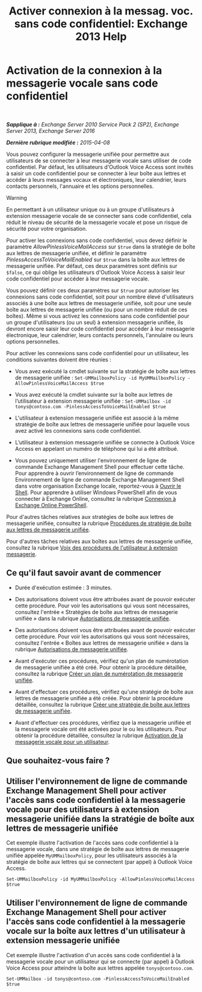 ﻿---
title: 'Activer connexion à la messag. voc. sans code confidentiel: Exchange 2013 Help'
TOCTitle: Activation de la connexion à la messagerie vocale sans code confidentiel
ms:assetid: 54133753-317c-42ef-9b0d-ca9f2d2d6bd7
ms:mtpsurl: https://technet.microsoft.com/fr-fr/library/Gg602127(v=EXCHG.150)
ms:contentKeyID: 54652754
ms.date: 05/23/2018
mtps_version: v=EXCHG.150
ms.translationtype: MT
---

# Activation de la connexion à la messagerie vocale sans code confidentiel

 

_**Sapplique à :** Exchange Server 2010 Service Pack 2 (SP2), Exchange Server 2013, Exchange Server 2016_

_**Dernière rubrique modifiée :** 2015-04-08_

Vous pouvez configurer la messagerie unifiée pour permettre aux utilisateurs de se connecter à leur messagerie vocale sans utiliser de code confidentiel. Par défaut, les utilisateurs d'Outlook Voice Access sont invités à saisir un code confidentiel pour se connecter à leur boîte aux lettres et accéder à leurs messages vocaux et électroniques, leur calendrier, leurs contacts personnels, l'annuaire et les options personnelles.

> [!WARNING]
> En permettant à un utilisateur unique ou à un groupe d'utilisateurs à extension messagerie vocale de se connecter sans code confidentiel, cela réduit le niveau de sécurité de la messagerie vocale et pose un risque de sécurité pour votre organisation.


Pour activer les connexions sans code confidentiel, vous devez définir le paramètre *AllowPinlessVoiceMailAccess* sur `$true` dans la stratégie de boîte aux lettres de messagerie unifiée, et définir le paramètre *PinlessAccessToVoiceMailEnabled* sur `$true` dans la boîte aux lettres de messagerie unifiée. Par défaut, ces deux paramètres sont définis sur `$false`, ce qui oblige les utilisateurs d'Outlook Voice Access à saisir leur code confidentiel pour accéder à leur messagerie vocale.

Vous pouvez définir ces deux paramètres sur `$true` pour autoriser les connexions sans code confidentiel, soit pour un nombre élevé d'utilisateurs associés à une boîte aux lettres de messagerie unifiée, soit pour une seule boîte aux lettres de messagerie unifiée (ou pour un nombre réduit de ces boîtes). Même si vous activez les connexions sans code confidentiel pour un groupe d'utilisateurs (ou un seul) à extension messagerie unifiée, ils devront encore saisir leur code confidentiel pour accéder à leur messagerie électronique, leur calendrier, leurs contacts personnels, l'annulaire ou leurs options personnelles.

Pour activer les connexions sans code confidentiel pour un utilisateur, les conditions suivantes doivent être réunies :

  - Vous avez exécuté la cmdlet suivante sur la stratégie de boîte aux lettres de messagerie unifiée : `Set-UMMailboxPolicy -id MyUMMailboxPolicy -AllowPinlessVoiceMailAccess $true`

  - Vous avez exécuté la cmdlet suivante sur la boîte aux lettres de l’utilisateur à extension messagerie unifiée : `Set-UMMailbox -id tonys@contoso.com -PinlessAccessToVoiceMailEnabled $true`

  - L'utilisateur à extension messagerie unifiée est associé à la même stratégie de boîte aux lettres de messagerie unifiée pour laquelle vous avez activé les connexions sans code confidentiel.

  - L’utilisateur à extension messagerie unifiée se connecte à Outlook Voice Access en appelant un numéro de téléphone qui lui a été attribué.

  - Vous pouvez uniquement utiliser l'environnement de ligne de commande Exchange Management Shell pour effectuer cette tâche. Pour apprendre à ouvrir l’environnement de ligne de commande Environnement de ligne de commande Exchange Management Shell dans votre organisation Exchange locale, reportez-vous à [Ouvrir le Shell](https://technet.microsoft.com/fr-fr/library/dd638134\(v=exchg.150\)). Pour apprendre à utiliser Windows PowerShell afin de vous connecter à Exchange Online, consultez la rubrique [Connexion à Exchange Online PowerShell](https://go.microsoft.com/fwlink/p/?linkid=396554).

Pour d'autres tâches relatives aux stratégies de boîte aux lettres de messagerie unifiée, consultez la rubrique [Procédures de stratégie de boîte aux lettres de messagerie unifiée](um-mailbox-policy-procedures-exchange-2013-help.md).

Pour d'autres tâches relatives aux boîtes aux lettres de messagerie unifiée, consultez la rubrique [Voix des procédures de l'utilisateur à extension messagerie](https://docs.microsoft.com/fr-fr/exchange/voice-mail-unified-messaging/set-up-voice-mail/voice-mail-enabled-user-procedures).

## Ce qu'il faut savoir avant de commencer

  - Durée d'exécution estimée : 3 minutes.

  - Des autorisations doivent vous être attribuées avant de pouvoir exécuter cette procédure. Pour voir les autorisations qui vous sont nécessaires, consultez l'entrée « Stratégies de boîte aux lettres de messagerie unifiée » dans la rubrique [Autorisations de messagerie unifiée](unified-messaging-permissions-exchange-2013-help.md).

  - Des autorisations doivent vous être attribuées avant de pouvoir exécuter cette procédure. Pour voir les autorisations qui vous sont nécessaires, consultez l'entrée « Boîtes aux lettres de messagerie unifiée » dans la rubrique [Autorisations de messagerie unifiée](unified-messaging-permissions-exchange-2013-help.md).

  - Avant d'exécuter ces procédures, vérifiez qu'un plan de numérotation de messagerie unifiée a été créé. Pour obtenir la procédure détaillée, consultez la rubrique [Créer un plan de numérotation de messagerie unifiée](https://docs.microsoft.com/fr-fr/exchange/voice-mail-unified-messaging/connect-voice-mail-system/create-um-dial-plan).

  - Avant d'effectuer ces procédures, vérifiez qu'une stratégie de boîte aux lettres de messagerie unifiée a été créée. Pour obtenir la procédure détaillée, consultez la rubrique [Créer une stratégie de boîte aux lettres de messagerie unifiée](create-a-um-mailbox-policy-exchange-2013-help.md).

  - Avant d'effectuer ces procédures, vérifiez que la messagerie unifiée et la messagerie vocale ont été activées pour le ou les utilisateurs. Pour obtenir la procédure détaillée, consultez la rubrique [Activation de la messagerie vocale pour un utilisateur](https://docs.microsoft.com/fr-fr/exchange/voice-mail-unified-messaging/set-up-voice-mail/enable-a-user-for-voice-mail).

## Que souhaitez-vous faire ?

## Utiliser l'environnement de ligne de commande Exchange Management Shell pour activer l'accès sans code confidentiel à la messagerie vocale pour des utilisateurs à extension messagerie unifiée dans la stratégie de boîte aux lettres de messagerie unifiée

Cet exemple illustre l'activation de l'accès sans code confidentiel à la messagerie vocale, dans une stratégie de boîte aux lettres de messagerie unifiée appelée `MyUMMailboxPolicy`, pour les utilisateurs associés à la stratégie de boîte aux lettres qui se connectent (par appel) à Outlook Voice Access.

    Set-UMMailboxPolicy -id MyUMMailboxPolicy -AllowPinlessVoiceMailAccess $true

## Utiliser l'environnement de ligne de commande Exchange Management Shell pour activer l'accès sans code confidentiel à la messagerie vocale sur la boîte aux lettres d'un utilisateur à extension messagerie unifiée

Cet exemple illustre l'activation d'un accès sans code confidentiel à la messagerie vocale pour un utilisateur qui se connecte (par appel) à Outlook Voice Access pour atteindre la boîte aux lettres appelée `tonys@contoso.com`.

    Set-UMMailbox -id tonys@contoso.com -PinlessAccessToVoiceMailEnabled $true

